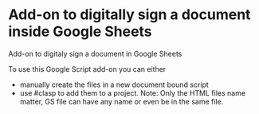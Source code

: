 # Add-on to digitally sign a document inside Google Sheets
Add-on to digitaly sign a document in Google Sheets

To use this Google Script add-on you can either 
  - manually create the files in a new document bound script 
  - use #clasp to add them to a project.
Note: Only the HTML files name matter, GS file can have any name or even be in the same file.
